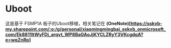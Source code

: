 # Uboot
这是基于 FSMP1A 板子的Uboot移植，相关笔记在
**(OneNote)[https://sskvb-my.sharepoint.com/:o:/g/personal/xiaomingmingbai_sskvb_onmicrosoft_com/Ek8811ItWyFDj_arqvt_WP8BaGAoJjKYCLZRyY3VKcgdqA?e=wqZnRp]**

## 
